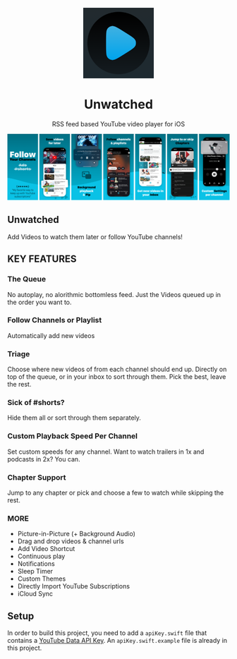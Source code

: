<p align="center">
  <img width="160" height="160" src="./Assets/Icon.png" alt="Unwatched logo">
</p>

<h1 align="center"/>Unwatched</h1>

<p align="center">
  RSS feed based YouTube video player for iOS
</p>

<p align="center">
  <img src="./Assets/promo.png" alt="Unwatched screenshots" width="800" height="auto">
</p>

## Unwatched

Add Videos to watch them later or follow YouTube channels!

## KEY FEATURES

### The Queue

No autoplay, no alorithmic bottomless feed. Just the Videos queued up in the order you want to.

### Follow Channels or Playlist

Automatically add new videos

### Triage

Choose where new videos of from each channel should end up. Directly on top of the queue, or in your inbox to sort through them. Pick the best, leave the rest.

### Sick of #shorts?

Hide them all or sort through them separately.

### Custom Playback Speed Per Channel

Set custom speeds for any channel. Want to watch trailers in 1x and podcasts in 2x? You can.

### Chapter Support

Jump to any chapter or pick and choose a few to watch while skipping the rest.

### MORE

- Picture-in-Picture (+ Background Audio)
- Drag and drop videos & channel urls
- Add Video Shortcut
- Continuous play
- Notifications
- Sleep Timer
- Custom Themes
- Directly Import YouTube Subscriptions
- iCloud Sync

## Setup

In order to build this project, you need to add a `apiKey.swift` file that contains a [YouTube Data API Key](https://developers.google.com/youtube/registering_an_application). An `apiKey.swift.example` file is already in this project.
